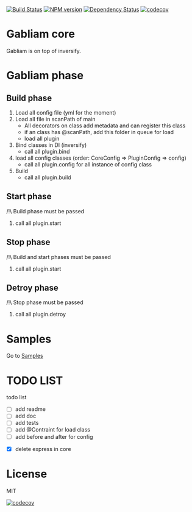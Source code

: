 [![Build Status][build-image]][build-url]
[![NPM version][npm-image]][npm-url]
[![Dependency Status][gemnasium-image]][gemnasium-url]
[![codecov][codecov-image]][codecov-url]


# Gabliam core

Gabliam is on top of inversify.


# Gabliam phase

## Build phase

1. Load all config file (yml for the moment)
2. Load all file in scanPath of main
	- All decorators on class add metadata and can register this class
	- if an class has @scanPath, add this folder in queue for load
	- load all plugin
3. Bind classes in DI (inversify)
	- call all plugin.bind
4. load all config classes (order: CoreConfig => PluginConfig => config)
	- call all plugin.config for all instance of config class
5. Build
	- call all plugin.build

## Start phase
/!\ Build phase must be passed

1. call all plugin.start

## Stop phase
/!\ Build and start phases must be passed

1. call all plugin.start

## Detroy phase
/!\ Stop phase must be passed

1. call all plugin.detroy

# Samples
Go to [Samples]



# TODO LIST


todo list
- [ ] add readme
- [ ] add doc
- [ ] add tests
- [ ] add @Contraint for load class
- [ ] add before and after for config

[Samples]: <https://github.com/gabliam/sample>


- [x] delete express in core


# License

  MIT

[build-image]: https://travis-ci.org/gabliam/core.svg?branch=master
[build-url]: https://travis-ci.org/gabliam/core
[npm-image]: https://img.shields.io/npm/v/@gabliam/core.svg?style=flat-square
[npm-url]: https://github.com/gabliam/core
[gemnasium-image]: http://img.shields.io/gemnasium/gabliam/core.svg?style=flat-square
[gemnasium-url]: https://gemnasium.com/gabliam/core
[codecov-image]: https://img.shields.io/codecov/c/github/gabliam/core/master.svg?style=flat-square
[codecov-url]: https://codecov.io/gh/gabliam/core


[![codecov](https://codecov.io/gh/gabliam/core/branch/master/graph/badge.svg)](https://codecov.io/gh/gabliam/core)
